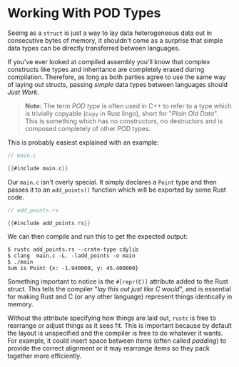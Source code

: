 # Working With POD Types

Seeing as a `struct` is just a way to lay data heterogeneous data out in
consecutive bytes of memory, it shouldn't come as a surprise that simple data
types can be directly transferred between languages. 

If you've ever looked at compiled assembly you'll know that complex constructs
like types and inheritance are completely erased during compilation. Therefore,
as long as both parties agree to use the same way of laying out structs,
passing *simple* data types between languages should *Just Work*.

> **Note:** The term *POD type* is often used in C++ to refer to a type which
> is trivially copyable (`Copy` in Rust lingo), short for "*Plain Old Data*".
> This is something which has no constructors, no destructors and is composed
> completely of other POD types.

This is probably easiest explained with an example:

```c
// main.c

{{#include main.c}}
```

Our `main.c` isn't overly special. It simply declares a `Point` type and then
passes it to an `add_points()` function which will be exported by some Rust 
code.

```rust
// add_points.rs

{{#include add_points.rs}}
```

We can then compile and run this to get the expected output:

```console
$ rustc add_points.rs --crate-type cdylib
$ clang  main.c -L. -ladd_points -o main
$ ./main
Sum is Point {x: -1.940000, y: 45.400000}
```

Something important to notice is the `#[repr(C)]` attribute added to the Rust
struct. This tells the compiler "*lay this out just like C would*", and is
essential for making Rust and C (or any other language) represent things
identically in memory. 

Without the attribute specifying how things are laid out, `rustc` is free to
rearrange or adjust things as it sees fit. This is important because by default
the layout is unspecified and the compiler is free to do whatever it wants.
For example, it could insert space between items (often called *padding*)
to provide the correct alignment or it may rearrange items so they pack
together more efficiently.

[pod]: https://stackoverflow.com/a/146454
